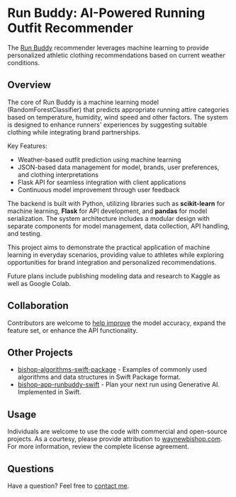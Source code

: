 # Run Buddy: AI-Powered Running Outfit Recommender

The [Run Buddy](https://github.com/waynewbishop/bishop-app-runbuddy-swift) recommender leverages machine learning to provide personalized athletic clothing recommendations based on current weather conditions. 

## Overview

The core of Run Buddy is a machine learning model (RandomForestClassifier) that predicts appropriate running attire categories based on temperature, humidity, wind speed and other factors. The system is designed to enhance runners' experiences by suggesting suitable clothing while integrating brand partnerships.

Key Features:
- Weather-based outfit prediction using machine learning
- JSON-based data management for model, brands, user preferences, and clothing interpretations
- Flask API for seamless integration with client applications
- Continuous model improvement through user feedback

The backend is built with Python, utilizing libraries such as **scikit-learn** for machine learning, **Flask** for API development, and **pandas** for model serialization. The system architecture includes a modular design with separate components for model management, data collection, API handling, and testing.

This project aims to demonstrate the practical application of machine learning in everyday scenarios, providing value to athletes while exploring opportunities for brand integration and personalized recommendations.

Future plans include publishing modeling data and research to Kaggle as well as Google Colab. 

## Collaboration

Contributors are welcome to [help improve](https://github.com/waynewbishop/bishop-app-runbuddy-python/pulls) the model accuracy, expand the feature set, or enhance the API functionality.

## Other Projects

- [bishop-algorithms-swift-package](https://github.com/waynewbishop/bishop-algorithms-swift-package) - Examples of commonly used algorithms and data structures in Swift Package format.
- [bishop-app-runbuddy-swift](https://github.com/waynewbishop/bishop-app-runbuddy-swift) - Plan your next run using Generative AI. Implemented in Swift.

## Usage

Individuals are welcome to use the code with commercial and open-source projects. As a courtesy, please provide attribution to [waynewbishop.com](http://www.waynewbishop.com). For more information, review the complete license agreement.

## Questions

Have a question? Feel free to [contact me](https://www.linkedin.com/in/waynebishop/).
